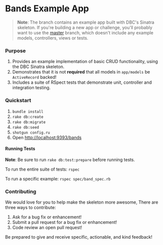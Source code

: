 # Bands Example App

> **Note**: The branch contains an example app built with DBC's Sinatra skeleton. If you're building a new app or challenge, you'll probably want to use the [master](/../../tree/master) branch, which doesn't include any example models, controllers, views or tests.

### Purpose

1. Provides an example implementation of basic CRUD functionality, using the DBC Sinatra skeleton.
2. Demonstrates that it is not **required** that all models in `app/models` be
   `ActiveRecord` backed!
3. Includes a suite of RSpect tests that demonstrate unit, controller and integration testing.

### Quickstart

1.  `bundle install`
2.  `rake db:create`
3.  `rake db:migrate`
4.  `rake db:seed`
5.  `shotgun config.ru`
6.  Open [http://localhost:9393/bands](http://localhost:9393/bands)

#### Running Tests
**Note**: Be sure to run `rake db:test:prepare` before running tests.

To run the entire suite of tests: `rspec`

To run a specific example: `rspec spec/band_spec.rb`


### Contributing

We would love for you to help make the skeleton more awesome, There are three ways to contribute:

1. Ask for a bug fix or enhancement!
2. Submit a pull request for a bug fix or enhancement!
3. Code review an open pull request!

Be prepared to give and receive specific, actionable, and kind feedback!
